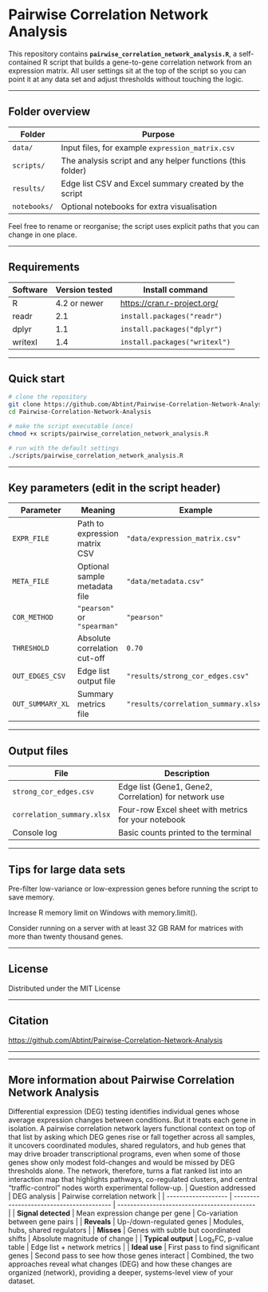 # Pairwise Correlation Network Analysis



This repository contains **`pairwise_correlation_network_analysis.R`**, a self-contained R script that builds a gene-to-gene correlation network from an expression matrix. All user settings sit at the top of the script so you can point it at any data set and adjust thresholds without touching the logic.

---

## Folder overview

| Folder       | Purpose                                                     |
|--------------|-------------------------------------------------------------|
| `data/`      | Input files, for example `expression_matrix.csv`             |
| `scripts/`   | The analysis script and any helper functions (this folder)  |
| `results/`   | Edge list CSV and Excel summary created by the script       |
| `notebooks/` | Optional notebooks for extra visualisation                  |

Feel free to rename or reorganise; the script uses explicit paths that you can change in one place.

---

## Requirements

| Software | Version tested | Install command |
|----------|----------------|-----------------|
| R        | 4.2 or newer   | <https://cran.r-project.org/> |
| readr    | 2.1            | `install.packages("readr")` |
| dplyr    | 1.1            | `install.packages("dplyr")` |
| writexl  | 1.4            | `install.packages("writexl")` |


---

## Quick start

```bash
# clone the repository
git clone https://github.com/Abtint/Pairwise-Correlation-Network-Analysis.git
cd Pairwise-Correlation-Network-Analysis

# make the script executable (once)
chmod +x scripts/pairwise_correlation_network_analysis.R

# run with the default settings
./scripts/pairwise_correlation_network_analysis.R
```
---

## Key parameters (edit in the script header) 
| Parameter        | Meaning                       | Example                              |
| ---------------- | ----------------------------- | ------------------------------------ |
| `EXPR_FILE`      | Path to expression matrix CSV | `"data/expression_matrix.csv"`       |
| `META_FILE`      | Optional sample metadata file | `"data/metadata.csv"`                |
| `COR_METHOD`     | `"pearson"` or `"spearman"`   | `"pearson"`                          |
| `THRESHOLD`      | Absolute correlation cut-off  | `0.70`                               |
| `OUT_EDGES_CSV`  | Edge list output file         | `"results/strong_cor_edges.csv"`     |
| `OUT_SUMMARY_XL` | Summary metrics file          | `"results/correlation_summary.xlsx"` |

---

## Output files
| File                       | Description                                           |
| -------------------------- | ----------------------------------------------------- |
| `strong_cor_edges.csv`     | Edge list (Gene1, Gene2, Correlation) for network use |
| `correlation_summary.xlsx` | Four-row Excel sheet with metrics for your notebook   |
| Console log                | Basic counts printed to the terminal                  |

---

## Tips for large data sets
Pre-filter low-variance or low-expression genes before running the script to save memory.

Increase R memory limit on Windows with memory.limit().

Consider running on a server with at least 32 GB RAM for matrices with more than twenty thousand genes.

---

## License
Distributed under the MIT License 

---

## Citation
https://github.com/Abtint/Pairwise-Correlation-Network-Analysis

------------------------------------------------------------------------------------------------------------
------------------------------------------------------------------------------------------------------------
## More information about Pairwise Correlation Network Analysis
Differential expression (DEG) testing identifies individual genes whose average expression changes between conditions. But it treats each gene in isolation. A pairwise correlation network layers functional context on top of that list by asking which DEG genes rise or fall together across all samples, it uncovers coordinated modules, shared regulators, and hub genes that may drive broader transcriptional programs, even when some of those genes show only modest fold-changes and would be missed by DEG thresholds alone. The network, therefore, turns a flat ranked list into an interaction map that highlights pathways, co-regulated clusters, and central “traffic-control” nodes worth experimental follow-up.
| Question addressed  | DEG analysis                             | Pairwise correlation network                |
| ------------------- | ---------------------------------------- | ------------------------------------------- |
| **Signal detected** | Mean expression change per gene          | Co-variation between gene pairs             |
| **Reveals**         | Up-/down-regulated genes                 | Modules, hubs, shared regulators            |
| **Misses**          | Genes with subtle but coordinated shifts | Absolute magnitude of change                |
| **Typical output**  | Log₂FC, p-value table                    | Edge list + network metrics                 |
| **Ideal use**       | First pass to find significant genes     | Second pass to see how those genes interact |
Combined, the two approaches reveal what changes (DEG) and how these changes are organized (network), providing a deeper, systems-level view of your dataset.





